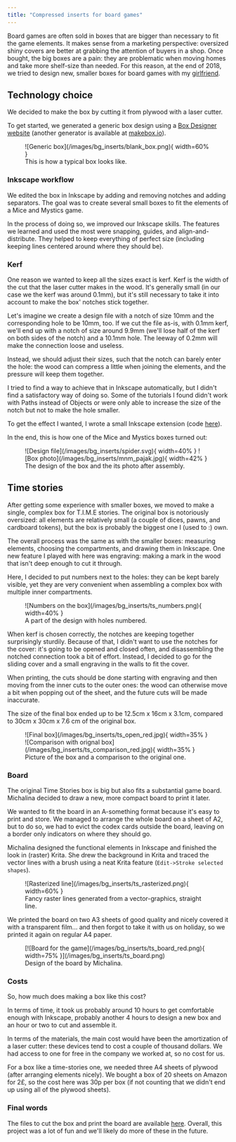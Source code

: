 ```yaml
---
title: "Compressed inserts for board games"
---
```


Board games are often sold in boxes that are bigger than necessary to fit the game elements. It makes sense from a marketing perspective: oversized shiny covers are better at grabbing the attention of buyers in a shop. Once bought, the big boxes are a pain: they are problematic when moving homes and take more shelf-size than needed. For this reason, at the end of 2018, we tried to design new, smaller boxes for board games with my [girlfriend](https://micha7a.github.io).

## Technology choice

We decided to make the box by cutting it from plywood with a laser cutter.

To get started, we generated a generic box design using a [Box Designer website](https://boxdesigner.connectionlab.org) (another generator is available at [makebox.io](https://makeabox.io)).

<figure>
![Generic box](/images/bg_inserts/blank_box.png){ width=60% }
<figcaption>This is how a typical box looks like.</figcaption>
</figure>

### Inkscape workflow

We edited the box in Inkscape by adding and removing notches and adding separators. The goal was to create several small boxes to fit the elements of a Mice and Mystics game.

In the process of doing so, we improved our Inkscape skills. The features we learned and used the most were snapping, guides, and align-and-distribute. They helped to keep everything of perfect size (including keeping lines centered around where they should be).

### Kerf
One reason we wanted to keep all the sizes exact is kerf. Kerf is the width of the cut that the laser cutter makes in the wood. It's generally small (in our case we the kerf was around 0.1mm), but it's still necessary to take it into account to make the box' notches stick together.

Let's imagine we create a design file with a notch of size 10mm and the corresponding hole to be 10mm, too. If we cut the file as-is, with 0.1mm kerf, we'll end up with a notch of size around 9.9mm (we'll lose half of the kerf on both sides of the notch) and a 10.1mm hole. The leeway of 0.2mm will make the connection loose and useless.

Instead, we should adjust their sizes, such that the notch can barely enter the hole: the wood can compress a little when joining the elements, and the pressure will keep them together.

I tried to find a way to achieve that in Inkscape automatically, but I didn't find a satisfactory way of doing so. Some of the tutorials I found didn't work with Paths instead of Objects or were only able to increase the size of the notch but not to make the hole smaller.

To get the effect I wanted, I wrote a small Inkscape extension (code [here](https://github.com/sygi/inkscape_add_kerf)).

In the end, this is how one of the Mice and Mystics boxes turned out:

<figure>
![Design file](/images/bg_inserts/spider.svg){ width=40% }
![Box photo](/images/bg_inserts/mnm_pajak.jpg){ width=42% }
<figcaption>The design of the box and the its photo after assembly.</figcaption>
</figure>

## Time stories

After getting some experience with smaller boxes, we moved to make a single, complex box for T.I.M.E stories. The original box is notoriously oversized: all elements are relatively small (a couple of dices, pawns, and cardboard tokens), but the box is probably the biggest one I (used to :) own.

The overall process was the same as with the smaller boxes: measuring elements, choosing the compartments, and drawing them in Inkscape. One new feature I played with here was engraving: making a mark in the wood that isn't deep enough to cut it through.

Here, I decided to put numbers next to the holes: they can be kept barely visible, yet they are very convenient when assembling a complex box with multiple inner compartments.

<figure>
![Numbers on the box](/images/bg_inserts/ts_numbers.png){ width=40% }
<figcaption>A part of the design with holes numbered.</figcaption>
</figure>

When kerf is chosen correctly, the notches are keeping together surprisingly sturdily. Because of that, I didn't want to use the notches for the cover: it's going to be opened and closed often, and disassembling the notched connection took a bit of effort. Instead, I decided to go for the sliding cover and a small engraving in the walls to fit the cover.

When printing, the cuts should be done starting with engraving and then moving from the inner cuts to the outer ones: the wood can otherwise move a bit when popping out of the sheet, and the future cuts will be made inaccurate.

The size of the final box ended up to be 12.5cm x 16cm x 3.1cm, compared to 30cm x 30cm x 7.6 cm of the original box.
<figure>
![Final box](/images/bg_inserts/ts_open_red.jpg){ width=35% }
![Comparison with orignal box](/images/bg_inserts/ts_comparison_red.jpg){ width=35% }
<figcaption>Picture of the box and a comparison to the original one.</figcaption>
</figure>

### Board

The original Time Stories box is big but also fits a substantial game board. Michalina decided to draw a new, more compact board to print it later.

We wanted to fit the board in an A-something format because it's easy to print and store. We managed to arrange the whole board on a sheet of A2,
but to do so, we had to evict the codex cards outside the board, leaving on a border only indicators on where they should go.

Michalina designed the functional elements in Inkscape and finished the look in (raster) Krita. She drew the background in Krita and traced the vector lines with a brush using a neat Krita feature (`Edit->Stroke selected shapes`).

<figure>
![Rasterized line](/images/bg_inserts/ts_rasterized.png){ width=60% }
<figcaption>Fancy raster lines generated from a vector-graphics, straight line.</figcaption>
</figure>

We printed the board on two A3 sheets of good quality and nicely covered it with a transparent film... and then forgot to take it with us on holiday, so we printed it again on regular A4 paper.

<figure>
[![Board for the game](/images/bg_inserts/ts_board_red.png){ width=75% }](/images/bg_inserts/ts_board.png)
<figcaption>Design of the board by Michalina.</figcaption>
</figure>

### Costs
So, how much does making a box like this cost?

In terms of time, it took us probably around 10 hours to get comfortable enough with Inkscape, probably another 4 hours to design a new box and an hour or two to cut and assemble it.

In terms of the materials, the main cost would have been the amortization of a laser cutter: these devices tend to cost a couple of thousand dollars. We had access to one for free in the company we worked at, so no cost for us.

For a box like a time-stories one, we needed three A4 sheets of plywood (after arranging elements nicely). We bought a box of 20 sheets on Amazon for 2£, so the cost here was 30p per box (if not counting that we didn't end up using all of the plywood sheets).

### Final words

The files to cut the box and print the board are available [here](../data/bg_inserts/ts_box.zip). Overall, this project was a lot of fun and we'll likely do more of these in the future.
